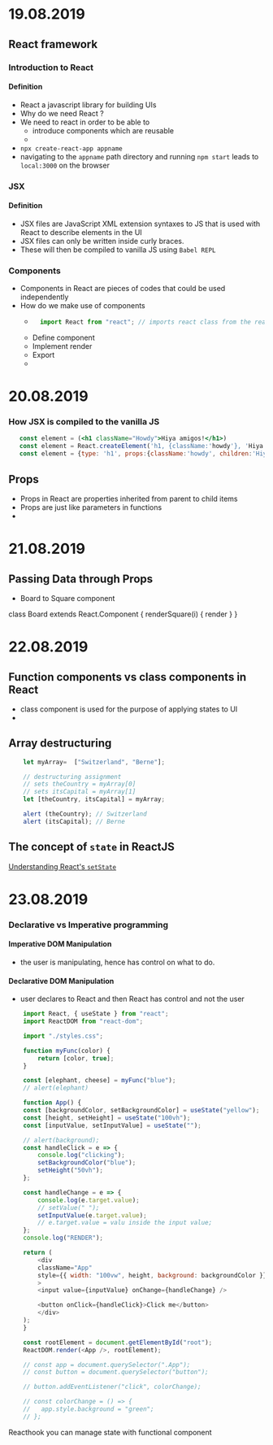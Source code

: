 # 19.08.2019
## React framework
### Introduction to React
#### Definition
- React a javascript library for building UIs
- Why do we need React ?
 - We need to react in order to be able to
    - introduce components which are reusable
    - 
- `npx create-react-app appname`
- navigating to the `appname` path directory and running `npm start` leads to `local:3000` on the browser

### JSX
#### Definition
- JSX files are JavaScript XML extension syntaxes to JS that is used with React to describe elements in the UI
- JSX files can only be written inside curly braces.
- These will then be compiled to vanilla JS using `Babel REPL`

### Components
- Components in React are pieces of codes that could be used independently
- How do we make use of components
    - ```javascript 
        import React from "react"; // imports react class from the react paket
      ```
    - Define component
    - Implement render
    - Export
    - 


# 20.08.2019
### How JSX is compiled to the vanilla JS
  ```jsx
     const element = (<h1 className="Howdy">Hiya amigos!</h1>)
     const element = React.createElement('h1, {className:'howdy'}, 'Hiya amigos!');
     const element = {type: 'h1', props:{className:'howdy', children:'Hiya amigos!'}}
  ```
## Props 
- Props in React are properties inherited from parent to child items
- Props are just like parameters in functions
- 


###

# 21.08.2019

## Passing Data through Props
- Board to Square component

class Board extends React.Component {
    renderSquare(i) {
        render <Square value={i} />
    }
}

# 22.08.2019
## Function components vs class components in React
- class component is used for the purpose of applying states to UI
- 


## Array destructuring
```javascript
    let myArray=  ["Switzerland", "Berne"];

    // destructuring assignment
    // sets theCountry = myArray[0]
    // sets itsCapital = myArray[1]
    let [theCountry, itsCapital] = myArray;

    alert (theCountry); // Switzerland
    alert (itsCapital); // Berne
```

## The concept of `state` in ReactJS
[Understanding React's `setState`](https://css-tricks.com/understanding-react-setstate/)

# 23.08.2019
### Declarative vs Imperative programming

#### Imperative DOM Manipulation
- the user is manipulating, hence has control on what to do.

#### Declarative DOM Manipulation
- user declares to React and then React has control and not the user

```javascript
    import React, { useState } from "react";
    import ReactDOM from "react-dom";

    import "./styles.css";

    function myFunc(color) {
        return [color, true];
    }

    const [elephant, cheese] = myFunc("blue");
    // alert(elephant)

    function App() {
    const [backgroundColor, setBackgroundColor] = useState("yellow");
    const [height, setHeight] = useState("100vh");
    const [inputValue, setInputValue] = useState("");

    // alert(background);
    const handleClick = e => {
        console.log("clicking");
        setBackgroundColor("blue");
        setHeight("50vh");
    };

    const handleChange = e => {
        console.log(e.target.value);
        // setValue(" ");
        setInputValue(e.target.value);
        // e.target.value = valu inside the input value;
    };
    console.log("RENDER");

    return (
        <div
        className="App"
        style={{ width: "100vw", height, background: backgroundColor }}
        >
        <input value={inputValue} onChange={handleChange} />

        <button onClick={handleClick}>Click me</button>
        </div>
    );
    }

    const rootElement = document.getElementById("root");
    ReactDOM.render(<App />, rootElement);

    // const app = document.querySelector(".App");
    // const button = document.querySelector("button");

    // button.addEventListener("click", colorChange);

    // const colorChange = () => {
    //   app.style.background = "green";
    // };
```

Reacthook you can manage state with functional component

